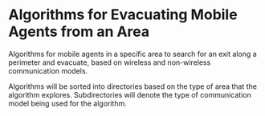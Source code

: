 # Algorithms for Evacuating Mobile Agents from an Area

Algorithms for mobile agents in a specific area to search for an exit along a perimeter and
evacuate, based on wireless and non-wireless communication models. 

Algorithms will be sorted into directories based on the type of area that the algorithm explores.
Subdirectories will denote the type of communication model being used for the algorithm. 
